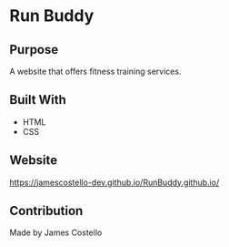 
# Run Buddy

## Purpose
A website that offers fitness training services.

## Built With
* HTML
* CSS

## Website
https://jamescostello-dev.github.io/RunBuddy.github.io/

## Contribution
Made by James Costello
